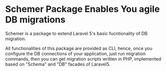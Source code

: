 # Schemer Package Enables You agile DB migrations

Schemer is a package to extend Laravel 5's basic fucntionality of DB migration.

All functionalities of this package are provided as CLI, hence, once you configure
the DB connections of your application, just run migration commands, then you can
get migration scripts written in PHP, implemented based on "Schema" and "DB"
facades of Laravel5.